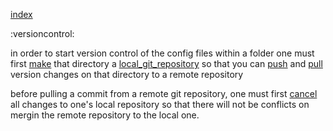 [index](index)
 
:versioncontrol:

in order to start version control of the config files within
a folder one must first [make](gitmake) that directory a
[local_git_repository](localrepo) so that you can
[push](gitpush) and [pull](gitpull) version changes on that directory to a
remote repository

before pulling a commit from a remote git repository, one
must first [cancel](gitlocalcancel) all changes to one's
local repository so that there will not be conflicts on
mergin the remote repository to the local one.
